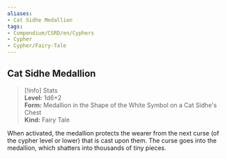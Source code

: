 ```yaml
---
aliases:
- Cat Sidhe Medallion
tags:
- Compendium/CSRD/en/Cyphers
- Cypher
- Cypher/Fairy-Tale
---
```


  
## Cat Sidhe Medallion  
>[!info] Stats  
> **Level:** 1d6+2  
> **Form:** Medallion in the Shape of the White Symbol on a Cat Sidhe's Chest  
> **Kind:** Fairy Tale
  
When activated, the medallion protects the wearer from the next curse (of the cypher level or lower) that is cast upon them. The curse goes into the medallion, which shatters into thousands of tiny pieces.